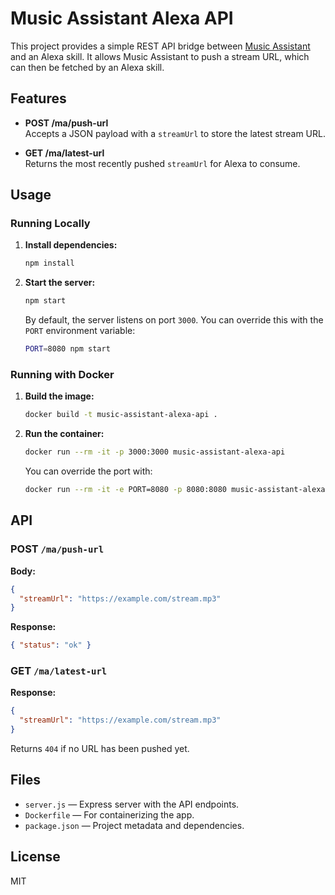# Music Assistant Alexa API

This project provides a simple REST API bridge between [Music Assistant](https://github.com/music-assistant) and an Alexa skill. It allows Music Assistant to push a stream URL, which can then be fetched by an Alexa skill.

## Features

- **POST /ma/push-url**  
  Accepts a JSON payload with a `streamUrl` to store the latest stream URL.

- **GET /ma/latest-url**  
  Returns the most recently pushed `streamUrl` for Alexa to consume.

## Usage

### Running Locally

1. **Install dependencies:**
   ```sh
   npm install
   ```

2. **Start the server:**
   ```sh
   npm start
   ```
   By default, the server listens on port `3000`. You can override this with the `PORT` environment variable:
   ```sh
   PORT=8080 npm start
   ```

### Running with Docker

1. **Build the image:**
   ```sh
   docker build -t music-assistant-alexa-api .
   ```

2. **Run the container:**
   ```sh
   docker run --rm -it -p 3000:3000 music-assistant-alexa-api
   ```
   You can override the port with:
   ```sh
   docker run --rm -it -e PORT=8080 -p 8080:8080 music-assistant-alexa-api
   ```

## API

### POST `/ma/push-url`

**Body:**
```json
{
  "streamUrl": "https://example.com/stream.mp3"
}
```

**Response:**
```json
{ "status": "ok" }
```

### GET `/ma/latest-url`

**Response:**
```json
{
  "streamUrl": "https://example.com/stream.mp3"
}
```
Returns `404` if no URL has been pushed yet.

## Files

- `server.js` — Express server with the API endpoints.
- `Dockerfile` — For containerizing the app.
- `package.json` — Project metadata and dependencies.

## License

MIT